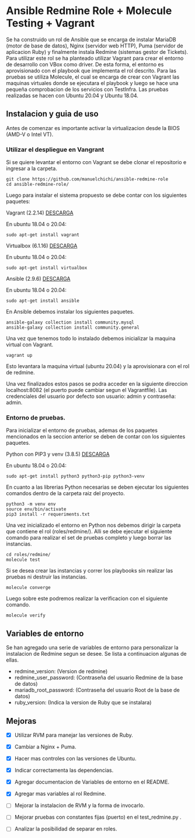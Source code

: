 # Ansible Redmine Role + Molecule Testing + Vagrant

Se ha construido un rol de Ansible que se encarga de instalar MariaDB (motor de base de datos), Nginx (servidor web HTTP), Puma (servidor de aplicacion Ruby) y finalmente instala Redmine (sistemas gestor de Tickets). Para utilizar este rol se ha planteado utilizar Vagrant para crear el entorno de desarrollo con VBox como driver. De esta forma, el entorno es aprovisionado con el playbook que implementa el rol descrito. Para las pruebas se utiliza Molecule, el cual se encarga de crear con Vagrant las maquinas virtuales donde se ejecutara el playbook y luego se hace una pequeña comprobacion de los servicios con TestInfra. Las pruebas realizadas se hacen con Ubuntu 20.04 y Ubuntu 18.04.

## Instalacion y guia de uso

Antes de comenzar es importante activar la virtualizacion desde la BIOS (AMD-V o Intel VT).

### Utilizar el despliegue en Vangrant

Si se quiere levantar el entorno con Vagrant se debe clonar el repositorio e ingresar a la carpeta.

```
git clone https://github.com/manuelchichi/ansible-redmine-role
cd ansible-redmine-role/
```

Luego para instalar el sistema propuesto se debe contar con los siguientes paquetes:

Vagrant (2.2.14) [DESCARGA](https://www.vagrantup.com/downloads.html)

En ubuntu 18.04 o 20.04:
```
sudo apt-get install vagrant
```

Virtualbox (6.1.16) [DESCARGA](https://www.virtualbox.org/wiki/Downloads)

En ubuntu 18.04 o 20.04:
```
sudo apt-get install virtualbox
```

Ansible (2.9.6) [DESCARGA](https://docs.ansible.com/ansible/latest/installation_guide/intro_installation.html)

En ubuntu 18.04 o 20.04:
```
sudo apt-get install ansible 
```

En Ansible debemos instalar los siguientes paquetes.
```
ansible-galaxy collection install community.mysql
ansible-galaxy collection install community.general
```

Una vez que tenemos todo lo instalado debemos inicializar la maquina virtual con Vagrant.
```
vagrant up
```

Esto levantara la maquina virtual (ubuntu 20.04) y la aprovisionara con el rol de redmine.

Una vez finalizados estos pasos se podra acceder en la siguiente direccion localhost:8082 (el puerto puede cambiar segun el Vagrantfile). Las credenciales del usuario por defecto son usuario: admin y contraseña: admin.

### Entorno de pruebas.

Para inicializar el entorno de pruebas, ademas de los paquetes mencionados en la seccion anterior se deben de contar con los siguientes paquetes.

Python con PIP3 y venv (3.8.5) [DESCARGA](https://www.python.org/downloads/)

En ubuntu 18.04 o 20.04:
```
sudo apt-get install python3 python3-pip python3-venv
```

En cuanto a las librerias Python necesarias se deben ejecutar los siguientes comandos dentro de la carpeta raiz del proyecto.
```
python3 -m venv env
source env/bin/activate
pip3 install -r requeriments.txt
```

Una vez inicializado el entorno en Python nos debemos dirigir la carpeta que contiene el rol (roles/redmine/). Alli se debe ejecutar el siguiente comando para realizar el set de pruebas completo y luego borrar las instancias.
```
cd roles/redmine/
molecule test
```

Si se desea crear las instancias y correr los playbooks sin realizar las pruebas ni destruir las instancias.
```
molecule converge
```

Luego sobre este podremos realizar la verificacion con el siguiente comando.
```
molecule verify
```

## Variables de entorno

Se han agregado una serie de variables de entorno para personalizar la instalacion de Redmine segun se desee. Se lista a continuacion algunas de ellas.

+ redmine_version: (Version de redmine)
+ redmine_user_password: (Contraseña del usuario Redmine de la base de datos)
+ mariadb_root_password: (Contraseña del usuario Root de la base de datos)
+ ruby_version: (Indica la version de Ruby que se instalara)

## Mejoras

- [X] Utilizar RVM para manejar las versiones de Ruby.
- [X] Cambiar a Nginx + Puma.
- [X] Hacer mas controles con las versiones de Ubuntu.
- [X] Indicar correctamenta las dependencias.
- [X] Agregar documentacion de Variables de entorno en el README.
- [X] Agregar mas variables al rol Redmine.
- [ ] Mejorar la instalacion de RVM y la forma de invocarlo.
- [ ] Mejorar pruebas con constantes fijas (puerto) en el test_redmine.py .
- [ ] Analizar la posibilidad de separar en roles.

